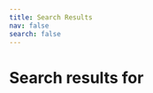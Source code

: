 ```yaml
---
title: Search Results
nav: false
search: false
---
```


<h1 id="search-query">Search results for <mark></mark></h1>

<div id="search-results"></div>

<script>
  window.store = {
{% assign pages = site.pages | where: 'search', true %}
{% for page in pages %}
  {% if page.path contains 'docs/' %}
    {% unless page.path contains 'v1/' %}
      "{{ page.url | slugify }}": {
        "title": "{{ page.title | smartify | xml_escape }}",
        "content": {{ page.content | markdownify | strip_html | normalize_whitespace | jsonify }},
        "section": "{{ page.url }}".split("/").filter(element => element !== "").slice(1).join("/"),
        "url": "{{ page.url | xml_escape }}"
      }{% unless forloop.last %},{% endunless %}
    {% endunless %}
  {% endif %}
{% endfor %}
  };
</script>
